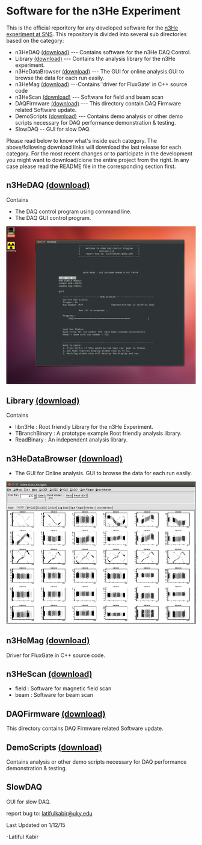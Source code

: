 Software for the n3He Experiment
================================== 
This is the official reporitory for any developed software for the [n3He experiment at SNS][1].
This repository is divided into several sub directories based on the category:
* n3HeDAQ [(download)][2] --- Contains software for the n3He DAQ Control.
* Library [(download)][3] --- Contains the analysis library for the n3He experiment.
* n3HeDataBrowser [(download)][4] --- The GUI for online analysis.GUI to browse the data for each run easily.
* n3HeMag [(download)][5] ---Contains 'driver for FluxGate' in C++ source code 
* n3HeScan [(download)][6] --- Software for field and beam scan 
* DAQFirmware [(download)][7] --- This directory contain DAQ Firmware related Software update.
* DemoScripts [(download)][8] --- Contains demo analysis or other demo scripts necessary for DAQ performance demonstration & testing.
* SlowDAQ -- GUI for slow DAQ.

Please read below to know what's inside each category.
The above/following download links will download the last release for each category. For the most recent changes or to participate in the development you might want to download/clone the entire project from the right. 
In any case please read the README file in the corresponding section first.

n3HeDAQ [(download)][2]
------------------------
Contains
   * The DAQ control program using command line.
   * The DAQ GUI control program.

![](https://raw.githubusercontent.com/latifkabir/n3He_Soft/master/n3HeDAQ/n3HeDAQ_demo.png "n3HeDAQ Control Program")


Library [(download)][3]
------------------------
Contains
   * libn3He : Root friendly Library for the n3He Experiment.
   * TBranchBinary : A prototype example Root friendly analysis library.
   * ReadBinary : An independent analysis library.
   

n3HeDataBrowser [(download)][4]
-------------------------------
   * The GUI for Online analysis. GUI to browse the data for each run easily.

![](https://raw.githubusercontent.com/latifkabir/n3He_Soft/master/n3HeDataBrowser/n3HeData/demo_n3HeDataBrowser.png "n3He Data Browser")


n3HeMag [(download)][5]
-------------------------
 Driver for FluxGate in C++ source code. 


n3HeScan [(download)][6]
--------------------------
  * field : Software for magnetic field scan
  * beam : Software for beam scan

DAQFirmware [(download)][7]
----------------------------
This directory contains DAQ Firmware related Software update.

DemoScripts [(download)][8]
----------------------------
Contains analysis or other demo scripts necessary for DAQ performance demonstration & testing.

SlowDAQ
---------
GUI for slow DAQ.

report bug to: latifulkabir@uky.edu

Last Updated on 1/12/15

-Latiful Kabir

[1]: http://n3he.wikispaces.com
[2]:http://raw.githubusercontent.com/latifkabir/n3HeReleases/master/n3HeDAQ.zip 
[3]:http://raw.githubusercontent.com/latifkabir/n3HeReleases/master/Library.zip
[4]:http://raw.githubusercontent.com/latifkabir/n3HeReleases/master/n3HeDataBrowser.zip
[5]:http://raw.githubusercontent.com/latifkabir/n3HeReleases/master/n3HeMag.zip
[6]:http://raw.githubusercontent.com/latifkabir/n3HeReleases/master/n3HeScan.zip
[7]:http://raw.githubusercontent.com/latifkabir/n3HeReleases/master/DAQFirmware.zip
[8]:http://raw.githubusercontent.com/latifkabir/n3HeReleases/master/DemoScripts.zip

	 
